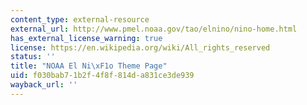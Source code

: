 ```yaml
---
content_type: external-resource
external_url: http://www.pmel.noaa.gov/tao/elnino/nino-home.html
has_external_license_warning: true
license: https://en.wikipedia.org/wiki/All_rights_reserved
status: ''
title: "NOAA El Ni\xF1o Theme Page"
uid: f030bab7-1b2f-4f8f-814d-a831ce3de939
wayback_url: ''
---
```

